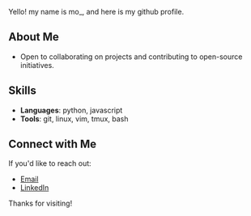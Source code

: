 Yello! my name is mo_, and here is my github profile.

## About Me

- Open to collaborating on projects and contributing to open-source initiatives.

## Skills
- **Languages**: python, javascript<!--, rust -->
- **Tools**: git, linux, vim, tmux, bash

<!--## Projects
Here are a few projects I’m working on:
- [Project Name 1](URL) - A brief description of its purpose.
- [Project Name 2](URL) - A brief description of its purpose.
- [Project Name 3](URL) - A brief description of its purpose.-->

## Connect with Me

If you'd like to reach out:

- [Email](mailto:mo_harchegani@tutamail.com)
- [LinkedIn](https://www.linkedin.com/in/mohammad-harchegani-689518193)

Thanks for visiting!
